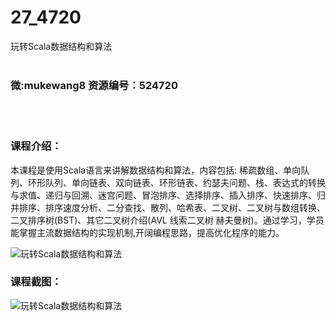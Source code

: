 # 27_4720
玩转Scala数据结构和算法
<br/></br>
<h3>微:mukewang8 资源编号：524720</h3>
<br/></br>
<h3>课程介绍：</h3>
<p>本课程是使用<a title="查看与 Scala 相关的文章" target="_blank">Scala</a>语言来讲解数据结构和算法，内容包括: 稀疏数组、单向队列、环形队列、单向链表、双向链表、环形链表、约瑟夫问题、栈、表达式的转换与求值、递归与回溯、迷宫问题、冒泡排序、选择排序、插入排序、快速排序、归并排序、排序速度分析、二分查找、散列、哈希表、二叉树、二叉树与数组转换、二叉排序树(BST)、其它二叉树介绍(AVL 线索二叉树 赫夫曼树)。通过学习，学员能掌握主流数据结构的实现机制,开阔编程思路，提高优化程序的能力。</p>
<p><img src="https://www.ko996.com/wp-content/uploads/img/2019/02/4-14-300x190.png" alt="玩转Scala数据结构和算法"></p>
<h3>课程截图：</h3>
<p><img src="https://www.ko996.com/wp-content/uploads/img/2019/02/1-31.png" alt="玩转Scala数据结构和算法"></p>
